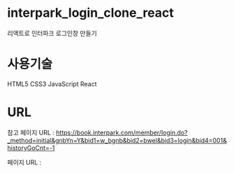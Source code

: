 # interpark_login_clone_react
리액트로 인터파크 로그인창 만들기


# 사용기술
HTML5 CSS3 JavaScript React

# URL
참고 페이지 URL : https://book.interpark.com/member/login.do?_method=initial&gnbYn=Y&bid1=w_bgnb&bid2=bwel&bid3=login&bid4=001&historyGoCnt=-1

페이지 URL : 
